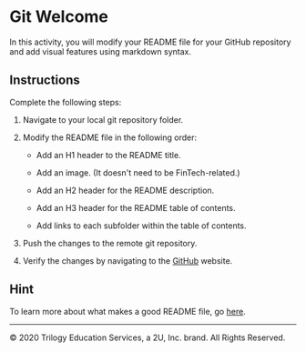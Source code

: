 # Git Welcome

In this activity, you will modify your README file for your GitHub repository and add visual features using markdown syntax.

## Instructions

Complete the following steps:

1. Navigate to your local git repository folder.

1. Modify the README file in the following order:

    * Add an H1 header to the README title.

    * Add an image. (It doesn't need to be FinTech-related.)

    * Add an H2 header for the README description.

    * Add an H3 header for the README table of contents.

    * Add links to each subfolder within the table of contents.

1. Push the changes to the remote git repository.

1. Verify the changes by navigating to the [GitHub](https://github.com/) website.

## Hint

To learn more about what makes a good README file, go [here](https://gist.github.com/PurpleBooth/109311bb0361f32d87a2). 

---

© 2020 Trilogy Education Services, a 2U, Inc. brand. All Rights Reserved.
